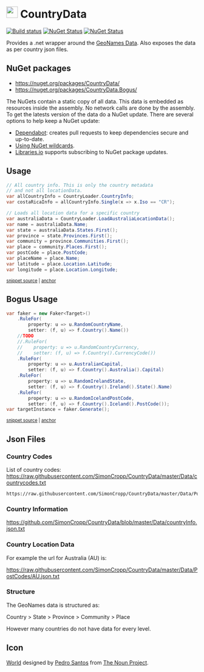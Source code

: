 # <img src="/src/icon.png" height="30px"> CountryData

[![Build status](https://ci.appveyor.com/api/projects/status/bb8461c5js69pn4x/branch/master?svg=true)](https://ci.appveyor.com/project/SimonCropp/countrydata)
[![NuGet Status](https://img.shields.io/nuget/v/CountryData.svg?label=CountryData)](https://www.nuget.org/packages/CountryData/)
[![NuGet Status](https://img.shields.io/nuget/v/CountryData.Bogus.svg?label=CountryData.Bogus)](https://www.nuget.org/packages/CountryData.Bogus/)

Provides a .net wrapper around the [GeoNames Data](https://www.geonames.org/). Also exposes the data as per country json files.


## NuGet packages

 * https://nuget.org/packages/CountryData/
 * https://nuget.org/packages/CountryData.Bogus/

The NuGets contain a static copy of all data. This data is embedded as resources inside the assembly. No network calls are done by the assembly. To get the latests version of the data do a NuGet update. There are several options to help keep a NuGet update:

 * [Dependabot](https://dependabot.com/): creates pull requests to keep dependencies secure and up-to-date.
 * [Using NuGet wildcards](https://docs.microsoft.com/en-us/nuget/reference/package-versioning#version-ranges-and-wildcards).
 * [Libraries.io](https://libraries.io/) supports subscribing to NuGet package updates.



## Usage

<!-- snippet: usage -->
<a id='snippet-usage'></a>
```cs
// All country info. This is only the country metadata
// and not all locationData.
var allCountryInfo = CountryLoader.CountryInfo;
var costaRicaInfo = allCountryInfo.Single(x => x.Iso == "CR");

// Loads all location data for a specific country
var australiaData = CountryLoader.LoadAustraliaLocationData();
var name = australiaData.Name;
var state = australiaData.States.First();
var province = state.Provinces.First();
var community = province.Communities.First();
var place = community.Places.First();
var postCode = place.PostCode;
var placeName = place.Name;
var latitude = place.Location.Latitude;
var longitude = place.Location.Longitude;
```
<sup><a href='/src/Tests/Snippets.cs#L40-L59' title='Snippet source file'>snippet source</a> | <a href='#snippet-usage' title='Start of snippet'>anchor</a></sup>
<!-- endSnippet -->


## Bogus Usage

<!-- snippet: bogususage -->
<a id='snippet-bogususage'></a>
```cs
var faker = new Faker<Target>()
    .RuleFor(
        property: u => u.RandomCountryName,
        setter: (f, u) => f.Country().Name())
    //TODO
    //.RuleFor(
    //    property: u => u.RandomCountryCurrency,
    //    setter: (f, u) => f.Country().CurrencyCode())
    .RuleFor(
        property: u => u.AustralianCapital,
        setter: (f, u) => f.Country().Australia().Capital)
    .RuleFor(
        property: u => u.RandomIrelandState,
        setter: (f, u) => f.Country().Ireland().State().Name)
    .RuleFor(
        property: u => u.RandomIcelandPostCode,
        setter: (f, u) => f.Country().Iceland().PostCode());
var targetInstance = faker.Generate();
```
<sup><a href='/src/Tests/Snippets.cs#L13-L34' title='Snippet source file'>snippet source</a> | <a href='#snippet-bogususage' title='Start of snippet'>anchor</a></sup>
<!-- endSnippet -->


## Json Files


### Country Codes

List of country codes: https://raw.githubusercontent.com/SimonCropp/CountryData/master/Data/countrycodes.txt

```
https://raw.githubusercontent.com/SimonCropp/CountryData/master/Data/PostCodes/[CountryCode].json.txt
```


### Country Information

https://github.com/SimonCropp/CountryData/blob/master/Data/countryInfo.json.txt


### Country Location Data

For example the url for Australia (AU) is:

https://raw.githubusercontent.com/SimonCropp/CountryData/master/Data/PostCodes/AU.json.txt


### Structure

The GeoNames data is structured as:

Country > State > Province > Community > Place

However many countries do not have data for every level.


## Icon

[World](https://thenounproject.com/term/world/956116/) designed by [Pedro Santos](https://thenounproject.com/pedrosantospt3) from [The Noun Project](https://thenounproject.com/pedrosantospt3).
